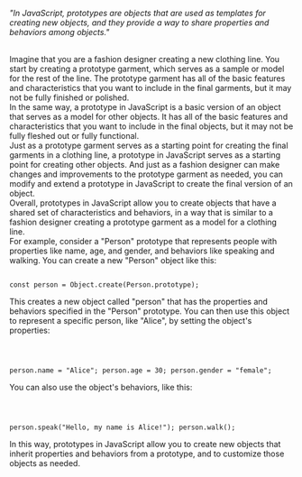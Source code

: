 _"In JavaScript, prototypes are objects that are used as templates for creating new objects, and they provide a way to share properties and behaviors among objects."_

<br/>
Imagine that you are a fashion designer creating a new clothing line. You start by creating a prototype garment, which serves as a sample or model for the rest of the line. The prototype garment has all of the basic features and characteristics that you want to include in the final garments, but it may not be fully finished or polished.

<br/>
In the same way, a prototype in JavaScript is a basic version of an object that serves as a model for other objects. It has all of the basic features and characteristics that you want to include in the final objects, but it may not be fully fleshed out or fully functional.

<br/>
Just as a prototype garment serves as a starting point for creating the final garments in a clothing line, a prototype in JavaScript serves as a starting point for creating other objects. And just as a fashion designer can make changes and improvements to the prototype garment as needed, you can modify and extend a prototype in JavaScript to create the final version of an object.

<br/>
Overall, prototypes in JavaScript allow you to create objects that have a shared set of characteristics and behaviors, in a way that is similar to a fashion designer creating a prototype garment as a model for a clothing line.

<br/>
For example, consider a "Person" prototype that represents people with properties like name, age, and gender, and behaviors like speaking and walking. You can create a new "Person" object like this:

<Code language='javascript'>

const person = Object.create(Person.prototype);
</Code>

This creates a new object called "person" that has the properties and behaviors specified in the "Person" prototype. You can then use this object to represent a specific person, like "Alice", by setting the object's properties:

<Code language='javascript'>

person.name = "Alice";
person.age = 30;
person.gender = "female";
</Code>

You can also use the object's behaviors, like this:

<Code language='javascript'>

person.speak("Hello, my name is Alice!");
person.walk();
</Code>

In this way, prototypes in JavaScript allow you to create new objects that inherit properties and behaviors from a prototype, and to customize those objects as needed.
